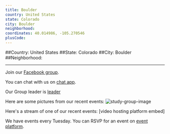 ```yaml
---
title: Boulder
country: United States
state: Colorado
city: Boulder
neighborhood: 
coordinates: 40.014986, -105.270546
plusCode:
---
```


##Country: United States
##State: Colorado
##City: Boulder
##Neighborhood: 
*****
Join our [Facebook group](https://www.facebook.com/groups/free.code.camp.boulder).

You can chat with us on [chat app]().

Our Group leader is [leader]()

Here are some pictures from our recent events:
![study-group-image]()

Here's a stream of one of our recent events:
[video hosting platform embed]

We have events every Tuesday. You can RSVP for an event on [event platform]().
